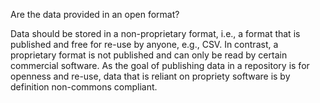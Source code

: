 Are the data provided in an open format?

 Data should be stored in a non-proprietary format, i.e., a format that is published and free for re-use by anyone, e.g., CSV.  In contrast, a proprietary format is not published and can only be read by certain commercial software.  As the goal of publishing data in a repository is for openness and re-use, data that is reliant on propriety software is by definition non-commons compliant.  
